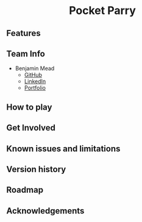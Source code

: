 <h1 align="center"> Pocket Parry </h1>

<!-- Description -->

## Features

## Team Info
<!--- Do design team want links to something other than GitHub? --->
- Benjamin Mead
  - [GitHub](https://github.com/bean00173)
  - [LinkedIn](https://www.linkedin.com/in/ben-mead-214542234/)
  - [Portfolio](www.benmead.carrd.co)

## How to play


## Get Involved


## Known issues and limitations


## Version history


## Roadmap


## Acknowledgements


